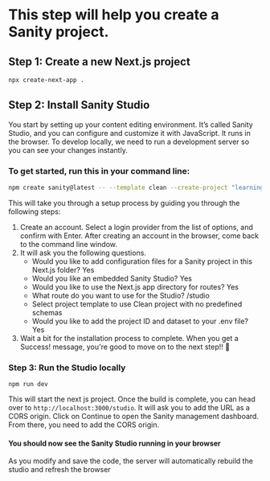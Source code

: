 # This step will help you create a Sanity project.

## Step 1: Create a new Next.js project

```bash
npx create-next-app .
```

## Step 2: Install Sanity Studio

You start by setting up your content editing environment. It’s called Sanity Studio, and you can configure and customize it with JavaScript. It runs in the browser. To develop locally, we need to run a development server so you can see your changes instantly.

### To get started, run this in your command line:

```bash
npm create sanity@latest -- --template clean --create-project "learning-sanity-project" --dataset production
```

This will take you through a setup process by guiding you through the following steps:

1. Create an account. Select a login provider from the list of options, and confirm with Enter. After creating an account in the browser, come back to the command line window.
2. It will ask you the following questions.
   - Would you like to add configuration files for a Sanity project in this Next.js folder? Yes
   - Would you like an embedded Sanity Studio? Yes
   - Would you like to use the Next.js app directory for routes? Yes
   - What route do you want to use for the Studio? /studio
   - Select project template to use Clean project with no predefined schemas
   - Would you like to add the project ID and dataset to your .env file? Yes
3. Wait a bit for the installation process to complete. When you get a Success! message, you're good to move on to the next step!! 🎉

### Step 3: Run the Studio locally

```terminal
npm run dev
```

This will start the next js project. Once the build is complete, you can head over to `http://localhost:3000/studio`. It will ask you to add the URL as a CORS origin. Click on Continue to open the Sanity management dashboard. From there, you need to add the CORS origin.

#### You should now see the Sanity Studio running in your browser

As you modify and save the code, the server will automatically rebuild the studio and refresh the browser